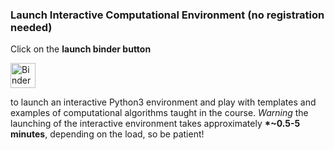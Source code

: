### Launch Interactive Computational Environment (no registration needed)
Click on the **launch binder button** 

<a href="https://mybinder.org/v2/gh/theofil/CompPhysics/master"><img border="0" alt="Binder" src="https://mybinder.org/badge_logo.svg" height="40"> </a>

to launch an interactive Python3 environment and play with templates and examples of computational algorithms taught in the course.
*Warning* the launching of the interactive environment takes approximately <b>*~0.5-5 minutes</b>, depending on the load, so be patient!
